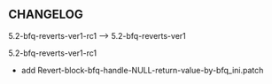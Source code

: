 ## CHANGELOG

5.2-bfq-reverts-ver1-rc1 --> 5.2-bfq-reverts-ver1

5.2-bfq-reverts-ver1-rc1

- add Revert-block-bfq-handle-NULL-return-value-by-bfq_ini.patch
